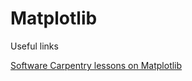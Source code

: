 # Matplotlib

Useful links

[Software Carpentry lessons on Matplotlib](http://swcarpentry.github.io/python-novice-gapminder/09-plotting/index.html)